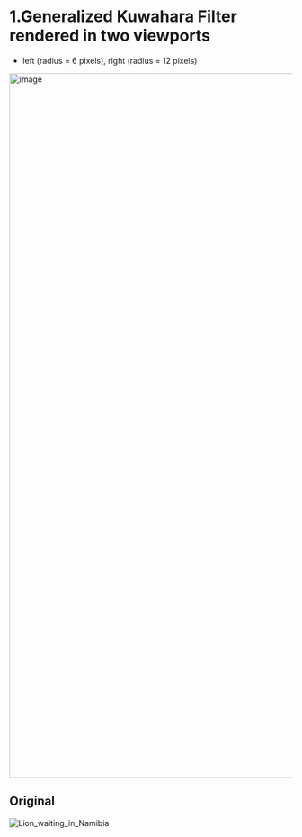# 1.Generalized Kuwahara Filter rendered in two viewports

  - left (radius = 6 pixels), right (radius = 12 pixels)
<img width="1251" alt="image" src="https://github.com/zhuzhanji/VulkanRenderer/assets/37281560/5384369d-74fb-4b2c-b40f-dbad06c9e599">

## Original

![Lion_waiting_in_Namibia](https://github.com/zhuzhanji/VulkanRenderer/assets/37281560/896560f8-53de-4d56-b8d5-c484483e7d7b)
